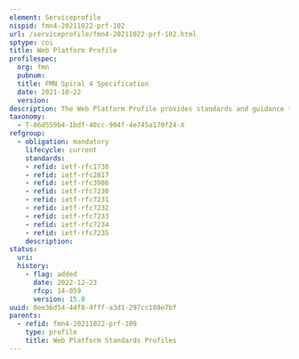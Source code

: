 ```yaml
---
element: Serviceprofile
nispid: fmn4-20211022-prf-102
url: /serviceprofile/fmn4-20211022-prf-102.html
sptype: coi
title: Web Platform Profile
profilespec:
  org: fmn
  pubnum: 
  title: FMN Spiral 4 Specification
  date: 2021-10-22
  version: 
description: The Web Platform Profile provides standards and guidance to enable web technology on federated mission networks.
taxonomy:
  - T-06d559b4-1bdf-40cc-904f-4e745a170f24-X
refgroup:
  - obligation: mandatory
    lifecycle: current
    standards: 
    - refid: ietf-rfc1738
    - refid: ietf-rfc2817
    - refid: ietf-rfc3986
    - refid: ietf-rfc7230
    - refid: ietf-rfc7231
    - refid: ietf-rfc7232
    - refid: ietf-rfc7233
    - refid: ietf-rfc7234
    - refid: ietf-rfc7235
    description: 
status:
  uri: 
  history: 
    - flag: added
      date: 2022-12-23
      rfcp: 14-059
      version: 15.0
uuid: 8ee36d54-44f8-4fff-a3d1-297cc108e7bf
parents:
  - refid: fmn4-20211022-prf-109
    type: profile
    title: Web Platform Standards Profiles
---
```

